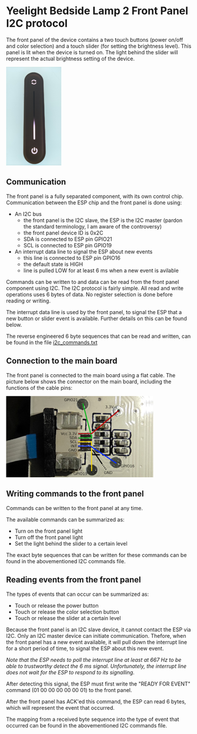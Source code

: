 # Yeelight Bedside Lamp 2 Front Panel I2C protocol

The front panel of the device contains a two touch buttons (power on/off and
color selection) and a touch slider (for setting the brightness level).
This panel is lit when the device is turned on. The light behind the slider
will represent the actual brightness setting of the device.

<img src="images/front_panel.jpg" width="150">


## Communication

The front panel is a fully separated component, with its own control chip.
Communication between the ESP chip and the front panel is done using:

- An I2C bus
  - the front panel is the I2C slave, the ESP is the I2C master
   (pardon the standard terminology, I am aware of the controversy)
  - the front panel device ID is 0x2C
  - SDA is connected to ESP pin GPIO21
  - SCL is connected to ESP pin GPIO19
- An interrupt data line to signal the ESP about new events
  - this line is connected to ESP pin GPIO16
  - the default state is HIGH
  - line is pulled LOW for at least 6 ms when a new event is avilable

Commands can be written to and data can be read from the front panel
component using I2C. The I2C protocol is fairly simple. All read and write
operations uses 6 bytes of data. No register selection is done before
reading or writing.

The interrupt data line is used by the front panel, to signal the ESP that
a new button or slider event is available. Further details on this can be
found below.

The reverse engineered 6 byte sequences that can be read and written,
can be found in the file [i2c_commands.txt](i2c_commands.txt)


## Connection to the main board

The front panel is connected to the main board using a flat cable.
The picture below shows the connector on the main board, including the
functions of the cable pins:

<img src="images/front_panel_flat_cable_connection.jpg" width="400">


## Writing commands to the front panel

Commands can be written to the front panel at any time.

The available commands can be summarized as:

- Turn on the front panel light
- Turn off the front panel light
- Set the light behind the slider to a certain level

The exact byte sequences that can be written for these commands can
be found in the abovementioned I2C commands file.


## Reading events from the front panel

The types of events that can occur can be summarized as:

- Touch or release the power button
- Touch or release the color selection button
- Touch or release the slider at a certain level

Because the front panel is an I2C slave device, it cannot contact the ESP
via I2C. Only an I2C master device can initiate communication.
Thefore, when the front panel has a new event available, it will pull down
the interrupt line for a short period of time, to signal the ESP about this
new event.

*Note that the ESP needs to poll the interrupt line at least at 667 Hz to be
able to trustworthy detect the 6 ms signal. Unfortunately, the interrupt line
does not wait for the ESP to respond to its signalling.*

After detecting this signal, the ESP must first write the "READY FOR EVENT"
command (01 00 00 00 00 00 01) to the front panel.

After the front panel has ACK'ed this command, the ESP can read 6 bytes,
which will represent the event that occurred.

The mapping from a received byte sequence into the type of event that
occurred can be found in the abovementioned I2C commands file.

